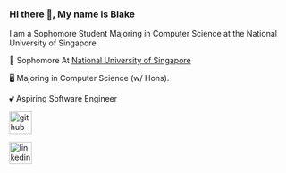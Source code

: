 ### Hi there 👋, My name is Blake
I am a Sophomore Student Majoring in Computer Science at the National University of Singapore

👶 Sophomore At [National University of Singapore](https://www.nus.edu.sg/)

🖥️ Majoring in Computer Science (w/ Hons).

💕 Aspiring Software Engineer

[<img src='https://cdn.jsdelivr.net/npm/simple-icons@3.0.1/icons/github.svg' alt='github' height='40'>](https://github.com/blaketingyu)  

[<img src='https://cdn.jsdelivr.net/npm/simple-icons@3.0.1/icons/linkedin.svg' alt='linkedin' height='40'>](https://www.linkedin.com/in/blaketantingyu/)  









